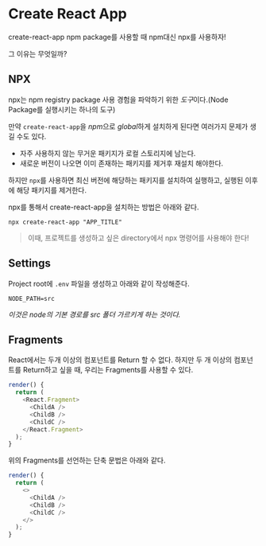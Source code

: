 # Create React App 

create-react-app npm package를 사용할 때 npm대신 npx를 사용하자! 

그 이유는 무엇일까?

## NPX

npx는 npm registry package 사용 경험을 파악하기 위한 *도구*이다.(Node Package를 실행시키는 하나의 도구)

만약 `create-react-app`을 *npm*으로 *global*하게 설치하게 된다면 여러가지 문제가 생길 수도 있다.

- 자주 사용하지 않는 무거운 패키지가 로컬 스토리지에 남는다.
- 새로운 버전이 나오면 이미 존재하는 패키지를 제거후 재설치 해야한다.

하지만 `npx`를 사용하면 최신 버전에 해당하는 패키지를 설치하여 실행하고, 실행된 이후에 해당 패키지를 제거한다.

npx를 통해서 create-react-app을 설치하는 방법은 아래와 같다.

`npx create-react-app "APP_TITLE"`

> 이때, 프로젝트를 생성하고 싶은 directory에서 npx 명령어를 사용해야 한다!

## Settings

Project root에 `.env` 파일을 생성하고 아래와 같이 작성해준다.

`NODE_PATH=src`

*이것은 node의 기본 경로를 src 폴더 가르키게 하는 것이다.*


## Fragments

React에서는 두개 이상의 컴포넌트를 Return 할 수 없다. 하지만 두 개 이상의 컴포넌트를 Return하고 싶을 때, 우리는 Fragments를 사용할 수 있다.

``` js 
render() {
  return (
    <React.Fragment>
      <ChildA />
      <ChildB />
      <ChildC />
    </React.Fragment>
  );
}
```

위의 Fragments를 선언하는 단축 문법은 아래와 같다.

``` js
render() {
  return (
    <>
      <ChildA />
      <ChildB />
      <ChildC />
    </>
  );
}
```
